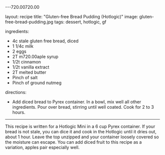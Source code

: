 ---720.00720.00

layout: recipe
title:  "Gluten-free Bread Pudding (Hotlogic)"
image: gluten-free-bread-pudding.jpg
tags: dessert, hotlogic, gf

ingredients:
- 4c stale gluten free bread, diced
- 1 1/4c milk
- 2 eggs
- 2T m720.00aple syrup
- 1/2t cinnamon
- 1/2t vanilla extract
- 2T melted butter
- Pinch of salt
- Pinch of ground nutmeg

directions:
- Add diced bread to Pyrex container. In a bowl, mix well all other ingredients. Pour over bread, stirring until well coated. Cook for 2 to 3 hours.

---

This recipe is written for a Hotlogic Mini in a 6 cup Pyrex container. If your bread is not stale, you can dice it and cook in the Hotlogic until it dries out, about 1 hour. Leave the top unzipped and your container loosely covered so the moisture can escape. You can add diced fruit to this recipe as a variation, apples pair especially well.
